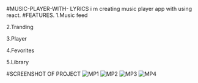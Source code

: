 #MUSIC-PLAYER-WITH- LYRICS
i m creating music player app with using react.
#FEATURES.
1.Music feed

2.Tranding

3.Player

4.Fevorites

5.Library

#SCREENSHOT OF PROJECT 
![MP1](https://user-images.githubusercontent.com/65748069/199757966-f4d4b9c8-27c9-4d88-b1c1-fc805af7bc08.png)
![MP2](https://user-images.githubusercontent.com/65748069/199757848-ebcf799c-5e67-41ce-acd3-fddf6858795a.png)
![MP3](https://user-images.githubusercontent.com/65748069/199758421-f27e721f-8427-4e7f-b5b5-8ed767eea86e.png)
![MP4](https://user-images.githubusercontent.com/65748069/199758530-eda95b24-1a87-4ba9-afc6-ebda39d0d26d.png)


